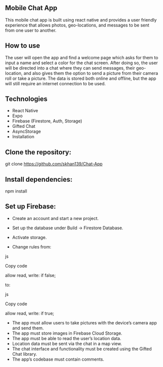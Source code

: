 ## Mobile Chat App

This mobile chat app is built using react native and provides a user friendly experience that allows photos, geo-locations, and messages to be sent from one user to another.

## How to use 

The user will open the app and find a welcome page which asks for them to input a name and select a color for the chat screen. After doing so, the user will be directed into a chat where they can send messages, their geo-location, and also gives them the option to send a picture from their camera roll or take a picture. The data is stored both online and offline, but the app will still require an internet connection to be used.


## Technologies
- React Native
- Expo
- Firebase (Firestore, Auth, Storage)
- Gifted Chat
- AsyncStorage
- Installation

## Clone the repository:

git clone https://github.com/skhan139/Chat-App

## Install dependencies:

npm install

## Set up Firebase:

- Create an account and start a new project.

- Set up the database under Build -> Firestore Database.

- Activate storage.

- Change rules from:

js

Copy code

allow read, write: if false;

to:

js

Copy code

allow read, write: if true;






- The app must allow users to take pictures with the device’s camera app and send them.
- The app must store images in Firebase Cloud Storage.
- The app must be able to read the user’s location data.
- Location data must be sent via the chat in a map view.
- The chat interface and functionality must be created using the Gifted Chat library.
- The app’s codebase must contain comments.
